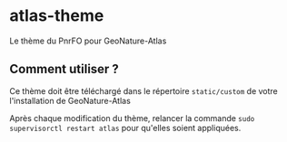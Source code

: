 # atlas-theme

Le thème du PnrFO pour GeoNature-Atlas

## Comment utiliser ?

Ce thème doit être téléchargé dans le répertoire `static/custom` de votre l'installation de GeoNature-Atlas

Après chaque modification du thème, relancer la commande `sudo supervisorctl restart atlas` pour qu'elles soient appliquées.
